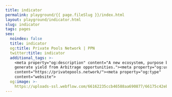 ```yaml
---
title: indicator
permalink: playground/{{ page.fileSlug }}/index.html
layout: playground/indicator.html
slug: indicator
tags: pages
seo:
  noindex: false
  title: indicator
  og:title: Private Pools Network | PPN
  twitter:title: indicator
  additional_tags: >-
    <meta property="og:description" content="A new ecosystem, purpose built to
    generate yield from Arbitrage opportunities."><meta property="og:url"
    content="https://privatepools.network/"><meta property="og:type"
    content="website">
  og:image: >-
    https://uploads-ssl.webflow.com/66162235ccb46588aa690877/66175c42ebc0ce580e5b9283_opengraph.jpg
---
```



